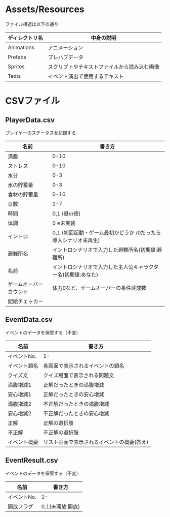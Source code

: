 # Assets/Resources
ファイル構造は以下の通り

| ディレクトリ名 | 中身の説明 |
| ---- | ---- |
|  Animations  |  アニメーション  |
|  Prefabs  |  プレハブデータ  |
|  Sprites  |  スクリプトやテキストファイルから読み込む画像  |
|  Texts  |  イベント演出で使用するテキスト  |


# CSVファイル
## PlayerData.csv
プレイヤーのステータスを記録する

| 名前 | 書き方 |
| ---- | ---- |
|  満腹  |  0-10  |
|  ストレス  |  0-10  |
|  水分  |  0-3  |
|  水の貯蓄量  |  0-3  |
|  食材の貯蓄量  |  0-10  |
|  日数  |  1-7  |
|  時間  |  0,1 (昼or夜)  |
|  体調  |  0 ※未実装  |
|  イントロ  |  0,1 (初回起動・ゲーム最初かどうか /0だったら導入シナリオ未再生)  |
|  避難所名  |  イントロシナリオで入力した避難所名(初期値:避難所)  |
|  名前  |  イントロシナリオで入力した主人公キャラクター名(初期値:あなた)  |
|  ゲームオーバーカウント  |  体力0など、ゲームオーバーの条件達成数  |
|  配給チェッカー  |    |

## EventData.csv
イベントのデータを保管する（不変）

| 名前 | 書き方 |
| ---- | ---- |
|  イベントNo.  |  1-  |
|  イベント題名  |  各画面で表示されるイベントの題名  |
|  クイズ文  |  クイズ場面で表示される問題文  |
|  満腹増減1  |  正解だったときの満腹増減  |
|  安心増減1  |  正解だったときの安心増減  |
|  満腹増減2  |  不正解だったときの満腹増減  |
|  安心増減2  |  不正解だったときの安心増減  |
|  正解  |  正解の選択肢  |
|  不正解  |  不正解の選択肢  |
|  イベント概要  |  リスト画面で表示されるイベントの概要(答え)  |

## EventResult.csv
イベントのデータを保管する（不変）

| 名前 | 書き方 |
| ---- | ---- |
|  イベントNo.  |  1-  |
|  開放フラグ  |  0,1(未開放,開放)  |
